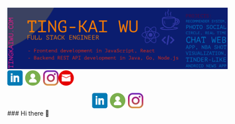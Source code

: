 [![My Website](https://github.com/tingkaiwu/tingkaiwu/blob/master/cover_v2.png)](https://tingkaiwu.com/)
[![LinkedIn](https://github.com/tingkaiwu/tingkaiwu/blob/master/linkedin.png)](https://www.linkedin.com/in/tingkai-wu/)[![My Website](https://github.com/tingkaiwu/tingkaiwu/blob/master/web.png)](https://tingkaiwu.com/)[![Instagram](https://github.com/tingkaiwu/tingkaiwu/blob/master/instagram.jpg)](https://www.instagram.com/tingkai.wu/)[![Email](https://github.com/tingkaiwu/tingkaiwu/blob/master/email.png)](tingkaiwuu@gmail.com)

<center class="half"><img src="https://github.com/tingkaiwu/tingkaiwu/blob/master/linkedin.png" /><img src="https://github.com/tingkaiwu/tingkaiwu/blob/master/web.png" /><img src="https://github.com/tingkaiwu/tingkaiwu/blob/master/instagram.jpg" /></center>
### Hi there 👋

<!--
**tingkaiwu/tingkaiwu** is a ✨ _special_ ✨ repository because its `README.md` (this file) appears on your GitHub profile.

Here are some ideas to get you started:

- 🔭 I’m currently working on ...
- 🌱 I’m currently learning ...
- 👯 I’m looking to collaborate on ...
- 🤔 I’m looking for help with ...
- 💬 Ask me about ...
- 📫 How to reach me: ...
- 😄 Pronouns: ...
- ⚡ Fun fact: ...
-->
